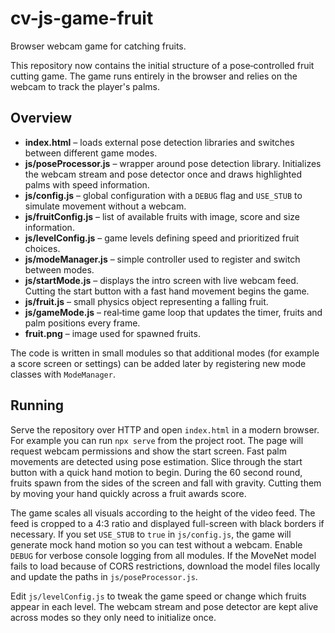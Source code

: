 # cv-js-game-fruit

Browser webcam game for catching fruits.

This repository now contains the initial structure of a pose‑controlled fruit cutting game. The game runs entirely in the browser and relies on the webcam to track the player's palms.

## Overview

- **index.html** – loads external pose detection libraries and switches between different game modes.
- **js/poseProcessor.js** – wrapper around pose detection library. Initializes the webcam stream and pose detector once and draws highlighted palms with speed information.
- **js/config.js** – global configuration with a `DEBUG` flag and `USE_STUB` to simulate movement without a webcam.
- **js/fruitConfig.js** – list of available fruits with image, score and size information.
- **js/levelConfig.js** – game levels defining speed and prioritized fruit choices.
- **js/modeManager.js** – simple controller used to register and switch between modes.
- **js/startMode.js** – displays the intro screen with live webcam feed. Cutting the start button with a fast hand movement begins the game.
- **js/fruit.js** – small physics object representing a falling fruit.
- **js/gameMode.js** – real‑time game loop that updates the timer, fruits and palm positions every frame.
- **fruit.png** – image used for spawned fruits.

The code is written in small modules so that additional modes (for example a score screen or settings) can be added later by registering new mode classes with `ModeManager`.

## Running

Serve the repository over HTTP and open `index.html` in a modern browser. For example you can run `npx serve` from the project root. The page will request webcam permissions and show the start screen. Fast palm movements are detected using pose estimation. Slice through the start button with a quick hand motion to begin. During the 60 second round, fruits spawn from the sides of the screen and fall with gravity. Cutting them by moving your hand quickly across a fruit awards score.

The game scales all visuals according to the height of the video feed. The feed is cropped to a 4:3 ratio and displayed full-screen with black borders if necessary. If you set `USE_STUB` to `true` in `js/config.js`, the game will generate mock hand motion so you can test without a webcam. Enable `DEBUG` for verbose console logging from all modules.
If the MoveNet model fails to load because of CORS restrictions, download the model files locally and update the paths in `js/poseProcessor.js`.

Edit `js/levelConfig.js` to tweak the game speed or change which fruits appear in each level. The webcam stream and pose detector are kept alive across modes so they only need to initialize once.

